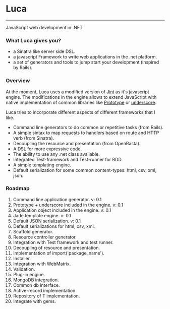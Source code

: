# Luca #
---

JavaScript web development in .NET

### What Luca gives you? 

*	a Sinatra like server side DSL.
*	a javascript Framework to write web applications in the .net platform.
*	a set of generators and tools to jump start your development (inspired by Rails).

### Overview

At the moment, Luca uses a modified version of [Jint](http://jint.codeplex.com) as it's javascript engine.
The modifications in the engine allows to extend JavaScript with native implementation of common libraries like [Prototype](http://www.prototypejs.org/) or [underscore](http://documentcloud.github.com/underscore/).

Luca tries to incorporate different aspects of different frameworks that I like. 

*	Command line generators to do common or repetitive tasks (from Rails).
*	A simple sintax to map requests to handlers based on route and HTTP verb (from Sinatra).
*	Decoupling the resource and presentation (from OpenRasta).
*	A DSL for more expressive code.
*	The ability to use any .net class available.
*	Integrated Test-framework and Test-runner for BDD.
*	A simple templating engine.
*	Default serialization for some common content-types: html, csv, xml, json.

### Roadmap

1.	Command line application generator. v: 0.1
2.	Prototype + underscore included in the engine. v: 0.1
3.	Application object included in the engine. v: 0.1
4.	Jade template engine. v: 0.1
5.	Default JSON serialization. v: 0.1
6.	Default serializations for html, csv, xml.
7.	Scaffold generator.
8.	Resource controller generator.
9.	Integration with Test framework and test runner.
10.	Decoupling of resource and presentation.
11.	Implementation of import('package_name').
12.	Installer.
13.	Integration with WebMatrix.
14.	Validation.
15.	Plug-in engine.
16.	MongoDB integration.
17.	Common db interface.
18.	Active-record implementation.
19. Repository of T implementation.
20.	Integrate with gems.
